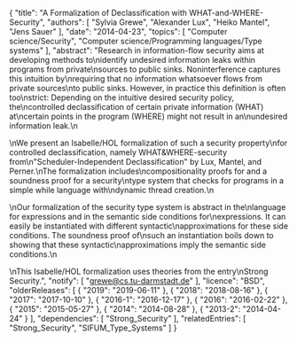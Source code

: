 {
    "title": "A Formalization of Declassification with WHAT-and-WHERE-Security",
    "authors": [
        "Sylvia Grewe",
        "Alexander Lux",
        "Heiko Mantel",
        "Jens Sauer"
    ],
    "date": "2014-04-23",
    "topics": [
        "Computer science/Security",
        "Computer science/Programming languages/Type systems"
    ],
    "abstract": "Research in information-flow security aims at developing methods to\nidentify undesired information leaks within programs from private\nsources to public sinks. Noninterference captures this intuition by\nrequiring that no information whatsoever flows from private sources\nto public sinks. However, in practice this definition is often too\nstrict: Depending on the intuitive desired security policy, the\ncontrolled declassification of certain private information (WHAT) at\ncertain points in the program (WHERE) might not result in an\nundesired information leak.\n<p>\nWe present an Isabelle/HOL formalization of such a security property\nfor controlled declassification, namely WHAT&WHERE-security from\n\"Scheduler-Independent Declassification\" by Lux, Mantel, and Perner.\nThe formalization includes\ncompositionality proofs for and a soundness proof for a security\ntype system that checks for programs in a simple while language with\ndynamic thread creation.\n<p>\nOur formalization of the security type system is abstract in the\nlanguage for expressions and in the semantic side conditions for\nexpressions. It can easily be instantiated with different syntactic\napproximations for these side conditions. The soundness proof of\nsuch an instantiation boils down to showing that these syntactic\napproximations imply the semantic side conditions.\n<p>\nThis Isabelle/HOL formalization uses theories from the entry\nStrong Security.",
    "notify": [
        "grewe@cs.tu-darmstadt.de"
    ],
    "licence": "BSD",
    "olderReleases": [
        {
            "2019": "2019-06-11"
        },
        {
            "2018": "2018-08-16"
        },
        {
            "2017": "2017-10-10"
        },
        {
            "2016-1": "2016-12-17"
        },
        {
            "2016": "2016-02-22"
        },
        {
            "2015": "2015-05-27"
        },
        {
            "2014": "2014-08-28"
        },
        {
            "2013-2": "2014-04-24"
        }
    ],
    "dependencies": [
        "Strong_Security"
    ],
    "relatedEntries": [
        "Strong_Security",
        "SIFUM_Type_Systems"
    ]
}